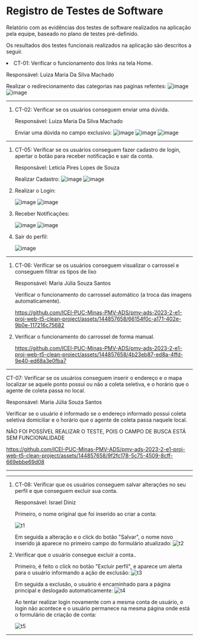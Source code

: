# Registro de Testes de Software

Relatório com as evidências dos testes de software realizados na aplicação pela equipe, baseado no plano de testes pré-definido.

Os resultados dos testes funcionais realizados na aplicação são descritos a seguir.

<li> CT-01: Verificar o funcionamento dos links na tela Home.

  Responsável: Luiza Maria Da Silva Machado

Realizar o redirecionamento das categorias nas paginas refentes:
![image](https://github.com/ICEI-PUC-Minas-PMV-ADS/pmv-ads-2023-2-e1-proj-web-t5-clean-project/assets/144967071/2cb33fdc-edb3-4431-9f69-5df74cc78756)
![image](https://github.com/ICEI-PUC-Minas-PMV-ADS/pmv-ads-2023-2-e1-proj-web-t5-clean-project/assets/144967071/13e06431-8270-4e72-9fd9-34033e430283)
  </li>
  </ol>

<hr>
  
 <ol>
   
  <li>CT-02: Verificar se os usuários conseguem enviar uma dúvida.

  Responsável: Luiza Maria Da Silva Machado

Enviar uma dúvida no campo exclusivo:
![image](https://github.com/ICEI-PUC-Minas-PMV-ADS/pmv-ads-2023-2-e1-proj-web-t5-clean-project/assets/144967071/424a9f65-3e8a-4b05-a817-8fe6a1083101)
![image](https://github.com/ICEI-PUC-Minas-PMV-ADS/pmv-ads-2023-2-e1-proj-web-t5-clean-project/assets/144967071/9d4f096c-c2cf-4038-ad6a-2bcec9ea8cd6)
![image](https://github.com/ICEI-PUC-Minas-PMV-ADS/pmv-ads-2023-2-e1-proj-web-t5-clean-project/assets/144967071/0830c115-816f-4f35-a958-265138786aa8)

  </li>
  </ol>
  
<hr>

<ol>
  <li> CT-05: Verificar se os usuários conseguem fazer cadastro de login, apertar o botão para receber notificação e sair da conta.

  Responsável: Leticia Pires Lopes de Souza

Realizar Cadastro:
![image](https://github.com/ICEI-PUC-Minas-PMV-ADS/pmv-ads-2023-2-e1-proj-web-t5-clean-project/assets/144860133/3010f110-a2bf-49d2-ae1c-9fbaa37d6a59)
![image](https://github.com/ICEI-PUC-Minas-PMV-ADS/pmv-ads-2023-2-e1-proj-web-t5-clean-project/assets/144860133/f585af37-bff3-4cbd-820b-53ec64450ab9)
  </li>
  <li>
Realizar o Login:
    
![image](https://github.com/ICEI-PUC-Minas-PMV-ADS/pmv-ads-2023-2-e1-proj-web-t5-clean-project/assets/144860133/2a8ae2b9-8f58-4f87-bf8c-abff38618bd2)
![image](https://github.com/ICEI-PUC-Minas-PMV-ADS/pmv-ads-2023-2-e1-proj-web-t5-clean-project/assets/144860133/a59e2aac-5e02-454f-9989-a2fb506c94e1)
</li>
<li>
  Receber Notificações: 
  
![image](https://github.com/ICEI-PUC-Minas-PMV-ADS/pmv-ads-2023-2-e1-proj-web-t5-clean-project/assets/144860133/f3a7d6ac-cc47-4dc3-a5c9-daf0a5b67fdc)
![image](https://github.com/ICEI-PUC-Minas-PMV-ADS/pmv-ads-2023-2-e1-proj-web-t5-clean-project/assets/144860133/1a3cabad-57e1-454c-b0e1-1be4b2394d39)

</li>
<li>
Sair do perfil:
  
![image](https://github.com/ICEI-PUC-Minas-PMV-ADS/pmv-ads-2023-2-e1-proj-web-t5-clean-project/assets/144860133/8d60ba2e-bb1c-47cd-aa61-6bcbd0c280f7)
  
</li>
</ol>

<hr>

<ol>
<li> CT-06: Verificar se os usuários conseguem visualizar o carrossel e conseguem filtrar os tipos de lixo

  Responsável: Maria Júlia Souza Santos

  Verificar o funcionamento do carrossel automático (a troca das imagens automaticamente).


https://github.com/ICEI-PUC-Minas-PMV-ADS/pmv-ads-2023-2-e1-proj-web-t5-clean-project/assets/144857658/66154f0c-a171-402e-9b0e-117216c75682
</li>
 <li>Verificar o funcionamento do carrossel de forma manual.

https://github.com/ICEI-PUC-Minas-PMV-ADS/pmv-ads-2023-2-e1-proj-web-t5-clean-project/assets/144857658/4b23eb87-ed8a-4ffd-9e40-ed68a3e0fba7

</li>

</ol>

<hr>

CT-07: Verificar se os usuários conseguem inserir o endereço e o mapa localizar se aquele ponto possui ou não a coleta seletiva, e o horário que o agente de coleta passa no local.

 Responsável: Maria Júlia Souza Santos

 Verificar se o usuário é informado se o endereço informado possui coleta seletiva domiciliar e o horário que o agente de coleta passa naquele local. 

 NÃO FOI POSSÍVEL REALIZAR O TESTE, POIS O CAMPO DE BUSCA ESTÁ SEM FUNCIONALIDADE

https://github.com/ICEI-PUC-Minas-PMV-ADS/pmv-ads-2023-2-e1-proj-web-t5-clean-project/assets/144857658/9f2fc178-5c75-4509-8cff-669ebbe69d08



 <hr>

<hr>

<ol>
<li> CT-08: Verificar que os usuários conseguem salvar alterações no seu perfil e que conseguem excluir sua conta.
  
  Responsável: Israel Diniz

Primeiro, o nome original que foi inserido ao criar a conta:

![t1](https://github.com/ICEI-PUC-Minas-PMV-ADS/pmv-ads-2023-2-e1-proj-web-t5-clean-project/assets/144857777/0dc98b22-b7ad-4e97-95c6-266284de59b7)

Em seguida a alteração e o click do botão "Salvar", o nome novo inserido já aparece no primeiro campo do formulário atualizado:
![t2](https://github.com/ICEI-PUC-Minas-PMV-ADS/pmv-ads-2023-2-e1-proj-web-t5-clean-project/assets/144857777/a4d0e82b-4f09-49d6-9f29-4c52eaf5162a)


</li>
 <li>Verificar que o usuário consegue excluir a conta..

Primeiro, é feito o click no botão "Excluir perfil", e aparece um alerta para o usuário informando a ação de exclusão: 
![t3](https://github.com/ICEI-PUC-Minas-PMV-ADS/pmv-ads-2023-2-e1-proj-web-t5-clean-project/assets/144857777/153e42e2-3b85-4058-a41e-52f1a805f56e)

Em seguida a exclusão, o usuário é encaminhado para a página principal e deslogado automaticamente:
![t4](https://github.com/ICEI-PUC-Minas-PMV-ADS/pmv-ads-2023-2-e1-proj-web-t5-clean-project/assets/144857777/443e678d-aa5b-41da-aece-3d135d2a687e)

Ao tentar realizar login novamente com a mesma conta de usuário, o login não acontece e o usuário permanece na mesma página onde está o formulário de criação de conta:

![t5](https://github.com/ICEI-PUC-Minas-PMV-ADS/pmv-ads-2023-2-e1-proj-web-t5-clean-project/assets/144857777/baa16dd2-4c72-4c45-b999-f1510f7a5b6e)

</li>
</ol>
<hr>

